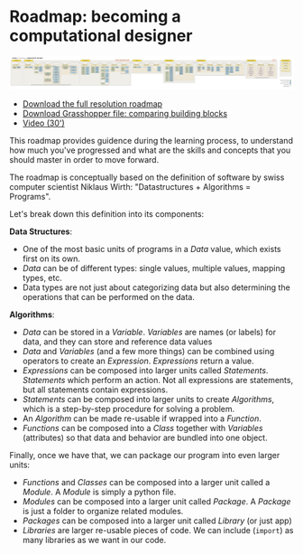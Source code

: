 # Roadmap: becoming a computational designer

[![roadmap](../.static/roadmap-small.png)](https://github.com/gramaziokohler/coding_architecture_hs24/raw/main/roadmap/roadmap.png)

- [Download the full resolution roadmap](https://github.com/gramaziokohler/coding_architecture_hs24/raw/main/roadmap/roadmap.png)
- [Download Grasshopper file: comparing building blocks](comparing-building-blocks.gh)
- [Video (30')](https://youtu.be/RgYLahOdF-Y)

This roadmap provides guidence during the learning process,
to understand how much you've progressed and what are the skills and concepts
that you should master in order to move forward.

The roadmap is conceptually based on the definition of software by swiss
computer scientist Niklaus Wirth: "Datastructures + Algorithms = Programs".

Let's break down this definition into its components:

**Data Structures**:
- One of the most basic units of programs in a *Data* value, which exists first on its own.
- *Data* can be of different types: single values, multiple values, mapping types, etc.
- Data types are not just about categorizing  data but also determining the operations that can be performed on the data.

**Algorithms**:
- *Data* can be stored in a *Variable*. *Variables* are names (or labels) for data, and they can store and reference data values
- *Data* and *Variables* (and a few more things) can be combined using operators to create an *Expression*. *Expressions* return a value.
- *Expressions* can be composed into larger units called *Statements*. *Statements* which perform an action. Not all expressions are statements, but all statements contain expressions.
- *Statements* can be composed into larger units to create *Algorithms*, which is a step-by-step procedure for solving a problem.
- An *Algorithm* can be made re-usable if wrapped into a *Function*. 
- *Functions* can be composed into a *Class* together with *Variables* (attributes) so that data and behavior are bundled into one object.

Finally, once we have that, we can package our program into even larger units:
- *Functions* and *Classes* can be composed into a larger unit called a *Module*. A *Module* is simply a python file.
- *Modules* can be composed into a larger unit called *Package*. A *Package* is just a folder to organize related modules.
- *Packages* can be composed into a larger unit called *Library*  (or just app)
- *Libraries* are larger re-usable pieces of code. We can include (`import`) as many libraries as we want in our code.

